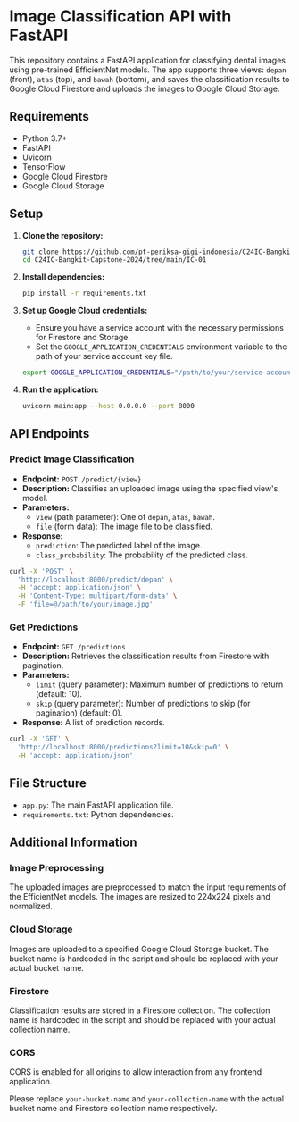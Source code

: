 # Image Classification API with FastAPI

This repository contains a FastAPI application for classifying dental images using pre-trained EfficientNet models. The app supports three views: `depan` (front), `atas` (top), and `bawah` (bottom), and saves the classification results to Google Cloud Firestore and uploads the images to Google Cloud Storage.

## Requirements

- Python 3.7+
- FastAPI
- Uvicorn
- TensorFlow
- Google Cloud Firestore
- Google Cloud Storage

## Setup

1. **Clone the repository:**
   ```sh
   git clone https://github.com/pt-periksa-gigi-indonesia/C24IC-Bangkit-Capstone-2024/tree/main/IC-01.git
   cd C24IC-Bangkit-Capstone-2024/tree/main/IC-01
   ```

2. **Install dependencies:**
   ```sh
   pip install -r requirements.txt
   ```

3. **Set up Google Cloud credentials:**
   - Ensure you have a service account with the necessary permissions for Firestore and Storage.
   - Set the `GOOGLE_APPLICATION_CREDENTIALS` environment variable to the path of your service account key file.

   ```sh
   export GOOGLE_APPLICATION_CREDENTIALS="/path/to/your/service-account-file.json"
   ```

4. **Run the application:**
   ```sh
   uvicorn main:app --host 0.0.0.0 --port 8000
   ```

## API Endpoints

### Predict Image Classification

- **Endpoint:** `POST /predict/{view}`
- **Description:** Classifies an uploaded image using the specified view's model.
- **Parameters:**
  - `view` (path parameter): One of `depan`, `atas`, `bawah`.
  - `file` (form data): The image file to be classified.
- **Response:**
  - `prediction`: The predicted label of the image.
  - `class_probability`: The probability of the predicted class.

```sh
curl -X 'POST' \
  'http://localhost:8000/predict/depan' \
  -H 'accept: application/json' \
  -H 'Content-Type: multipart/form-data' \
  -F 'file=@/path/to/your/image.jpg'
```

### Get Predictions

- **Endpoint:** `GET /predictions`
- **Description:** Retrieves the classification results from Firestore with pagination.
- **Parameters:**
  - `limit` (query parameter): Maximum number of predictions to return (default: 10).
  - `skip` (query parameter): Number of predictions to skip (for pagination) (default: 0).
- **Response:** A list of prediction records.

```sh
curl -X 'GET' \
  'http://localhost:8000/predictions?limit=10&skip=0' \
  -H 'accept: application/json'
```

## File Structure

- `app.py`: The main FastAPI application file.
- `requirements.txt`: Python dependencies.

## Additional Information

### Image Preprocessing

The uploaded images are preprocessed to match the input requirements of the EfficientNet models. The images are resized to 224x224 pixels and normalized.

### Cloud Storage

Images are uploaded to a specified Google Cloud Storage bucket. The bucket name is hardcoded in the script and should be replaced with your actual bucket name.

### Firestore

Classification results are stored in a Firestore collection. The collection name is hardcoded in the script and should be replaced with your actual collection name.

### CORS

CORS is enabled for all origins to allow interaction from any frontend application.

Please replace `your-bucket-name` and `your-collection-name` with the actual bucket name and Firestore collection name respectively.
